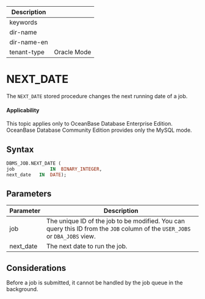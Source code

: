 | Description   |                 |
|---------------|-----------------|
| keywords      |                 |
| dir-name      |                 |
| dir-name-en   |                 |
| tenant-type   | Oracle Mode     |


# NEXT_DATE

The `NEXT_DATE` stored procedure changes the next running date of a job.

  <main id="notice" >
    <h4>Applicability</h4>
    <p>This topic applies only to OceanBase Database Enterprise Edition. OceanBase Database Community Edition provides only the MySQL mode. </p>
  </main>

## Syntax

```sql
DBMS_JOB.NEXT_DATE (
job             IN  BINARY_INTEGER,
next_date   IN  DATE);
```



## Parameters



| Parameter | Description |
|-----------|--------------------------------------------------------------------------------------|
| job | The unique ID of the job to be modified.  You can query this ID from the `JOB` column of the `USER_JOBS` or `DBA_JOBS` view.  |
| next_date | The next date to run the job.  |



## Considerations

Before a job is submitted, it cannot be handled by the job queue in the background.
